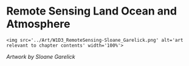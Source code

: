 # Remote Sensing Land Ocean and Atmosphere

 ````{div} full-height 
 <img src='../Art/W1D3_RemoteSensing-Sloane_Garelick.png' alt='art relevant to chapter contents' width='100%'> 
```` 

*Artwork by Sloane Garelick*